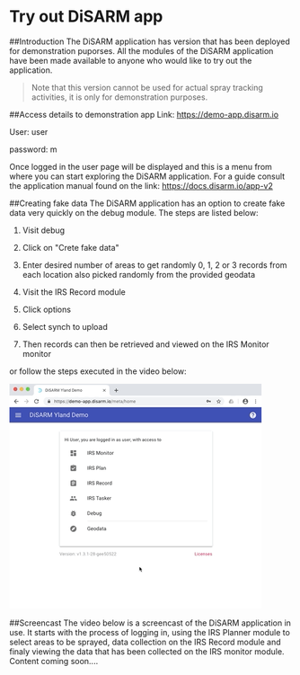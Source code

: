 # Try out DiSARM app

##Introduction 
The DiSARM application has version that has been deployed for demonstration puporses. All the modules of the DiSARM application have been made available to anyone who would like to try out the application. 
> Note that this version cannot be used for actual spray tracking activities, it is only for demonstration purposes. 

##Access details to demonstration app
Link: https://demo-app.disarm.io

User: user

password: m


Once logged in the user page will be displayed and this is a menu from where you can start exploring the DiSARM application. For a guide consult the application manual found on the link: https://docs.disarm.io/app-v2 

##Creating fake data
The DiSARM application has an option to create fake data very quickly on the debug module. The steps are listed below:
1. Visit debug

2. Click on "Crete fake data"

3. Enter desired number of areas to get randomly 0, 1, 2 or 3 records from each location also picked randomly from the provided geodata

4. Visit the IRS Record module

5. Click options

6. Select synch to upload

7. Then records can then be retrieved and viewed on the IRS Monitor monitor  

or follow the steps executed in the video below:

![](../.gitbook/assets/quickrecords.gif)


##Screencast
The video below is a screencast of the DiSARM application in use. It starts with the process of logging in, using the IRS Planner module to select areas to be sprayed, data collection on the IRS Record module and finaly viewing the data that has been collected on the IRS monitor module. 
Content coming soon....



